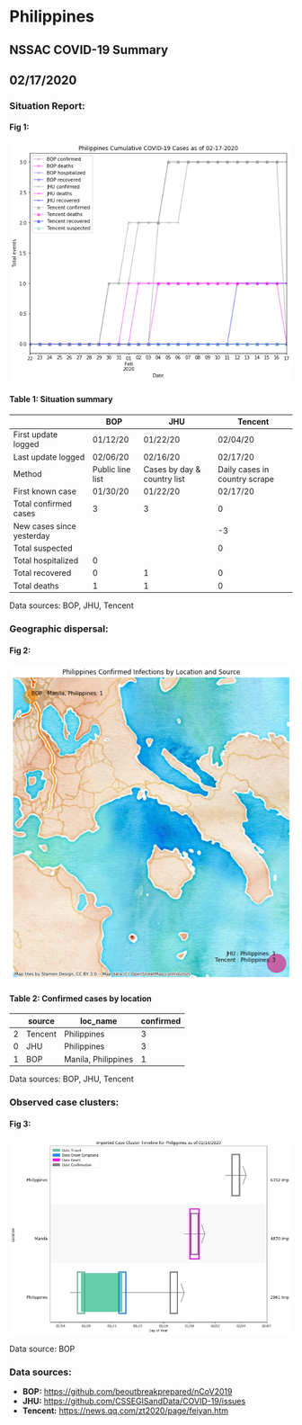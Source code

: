 # Philippines
## NSSAC COVID-19 Summary
## 02/17/2020



### Situation Report:
#### Fig 1:
![Philippines cases](../merged_histories/Philippines_merged_histories.png)

#### Table 1: Situation summary


|                           | BOP              | JHU                         | Tencent                       |
|---------------------------|------------------|-----------------------------|-------------------------------|
| First update logged       | 01/12/20         | 01/22/20                    | 02/04/20                      |
| Last update logged        | 02/06/20         | 02/16/20                    | 02/17/20                      |
| Method                    | Public line list | Cases by day & country list | Daily cases in country scrape |
| First known case          | 01/30/20         | 01/22/20                    | 02/17/20                      |
| Total confirmed cases     | 3                | 3                           | 0                             |
| New cases since yesterday |                  |                             | -3                            |
| Total suspected           |                  |                             | 0                             |
| Total hospitalized        | 0                |                             |                               |
| Total recovered           | 0                | 1                           | 0                             |
| Total deaths              | 1                | 1                           | 0                             |

Data sources: BOP, JHU, Tencent


### Geographic dispersal:
#### Fig 2:
![Philippines mapped](../case_locs/Philippines_case_locs.png)

#### Table 2: Confirmed cases by location


|    | source   | loc_name            |   confirmed |
|----|----------|---------------------|-------------|
|  2 | Tencent  | Philippines         |           3 |
|  0 | JHU      | Philippines         |           3 |
|  1 | BOP      | Manila, Philippines |           1 |

Data sources: BOP, JHU, Tencent


### Observed case clusters:
#### Fig 3:
![Philippines cases](../cluster_analysis/Philippines_imported_cases.png)



Data source: BOP


### Data sources:
* **BOP:** https://github.com/beoutbreakprepared/nCoV2019
* **JHU:** https://github.com/CSSEGISandData/COVID-19/issues
* **Tencent:** https://news.qq.com/zt2020/page/feiyan.htm